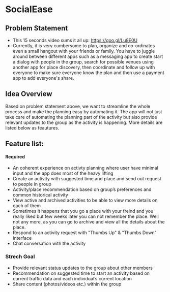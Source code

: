 # SocialEase

## Problem Statement

* This 15 seconds video sums it all up:  https://goo.gl/Lu8E0U 
* Currently, it is very cumbersome to plan, organize and co-ordinates even a small hangout with your friends or family. You have to juggle around between different apps such as a messaging app to create start a dialog with people in the group, search for possible venues using another app for place discovery, then coordinate and follow up with everyone to make sure everyone know the plan and then use a payment app to add everyone's share.

## Idea Overview

Based on problem statement above, we want to streamline the whole process and make the planning easy by automating it. The app will not just take care of automating the planning part of the activity but also provide relevant updates to the group as the activity is happening. More details are listed below as feautures.


## Feature list:

#### Required

* An coherent experience on activty planning where user have minimal input and the app does most of the heavy lifting
* Create an activity with suggested time and place and send out request to people in group
 * Activity/place recommendation based on group’s preferences and common historical activity
* View active and archived activities to be able to view more details on each of them
 * Sometimes it happens that you go a place with your freind and you really liked but few weeks later you can not remember the place. Well not any more, as you can go to archive and view all the details about the place. 
* Respond to an activity request with "Thumbs Up" & "Thumbs Down" interface
* Chat conversation with the activity

### Strech Goal

* Provide relevant status updates to the group about other members
* Recommendation on suggested time to start an activity based on current traffic data and each individual’s current location
* Share content (photos/videos etc.) within the group
